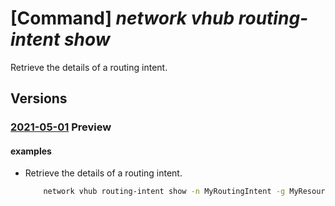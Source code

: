 # [Command] _network vhub routing-intent show_

Retrieve the details of a routing intent.

## Versions

### [2021-05-01](/Resources/mgmt-plane/L3N1YnNjcmlwdGlvbnMve30vcmVzb3VyY2Vncm91cHMve30vcHJvdmlkZXJzL21pY3Jvc29mdC5uZXR3b3JrL3ZpcnR1YWxodWJzL3t9L3JvdXRpbmdpbnRlbnQve30=/2021-05-01.xml) **Preview**

<!-- mgmt-plane /subscriptions/{}/resourcegroups/{}/providers/microsoft.network/virtualhubs/{}/routingintent/{} 2021-05-01 -->

#### examples

- Retrieve the details of a routing intent.
    ```bash
        network vhub routing-intent show -n MyRoutingIntent -g MyResourceGroup --vhub MyVirtualHub
    ```
